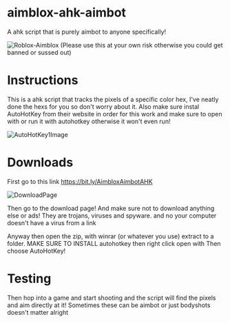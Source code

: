 # aimblox-ahk-aimbot
A ahk script that is purely aimbot to anyone specifically!


![Roblox-Aimblox](https://user-images.githubusercontent.com/95067718/149841938-196aed84-27e0-4108-9045-a5b8ee7745ec.jpg)
(Please use this at your own risk otherwise you could get banned or sussed out)

# Instructions
This is a ahk script that tracks the pixels of a specific color hex, I've neatly done the hexs for you so don't worry about it. Also make sure instal AutoHotKey from their website
in order for this work and make sure to open with or run it with autohotkey otherwise it won't even run!

![AutoHotKey1Image](https://user-images.githubusercontent.com/95067718/149842223-e9813c2d-634f-4cb4-b513-01b8f099c4f4.png)

# Downloads
First go to this link
https://bit.ly/AimbloxAimbotAHK

![DownloadPage](https://user-images.githubusercontent.com/95067718/149842497-d8c8fd4e-cf73-4707-938e-7856358bae8a.png)

Then go to the download page!
And make sure not to download anything else or ads! They are trojans, viruses and spyware. and no your computer doesn't have a virus from a link

Anyway then open the zip, with winrar (or whatever you use) extract to a folder. MAKE SURE TO INSTALL autohotkey then right click open with
Then choose AutoHotKey!

# Testing
Then hop into a game and start shooting and the script will find the pixels and aim directly at it! Sometimes these can be aimbot or just bodyshots doesn't matter alright

